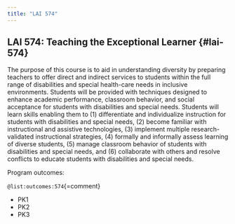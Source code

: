 ```yaml
---
title: "LAI 574"
---
```


## LAI 574: Teaching the Exceptional Learner {#lai-574}

The purpose of this course is to aid in understanding diversity by preparing teachers to offer direct and indirect services to students within the full range of disabilities and special health-care needs in inclusive environments. Students will be provided with techniques designed to enhance academic performance, classroom behavior, and social acceptance for students with disabilities and special needs. Students will learn skills enabling them to (1) differentiate and individualize instruction for students with disabilities and special needs, (2) become familiar with instructional and assistive technologies, (3) implement multiple research-validated instructional strategies, (4) formally and informally assess learning of diverse students, (5) manage classroom behavior of students with disabilities and special needs, and (6) collaborate with others and resolve conflicts to educate students with disabilities and special needs.


Program outcomes:

` @list:outcomes:574 `{=comment}

 - PK1
 - PK2
 - PK3
